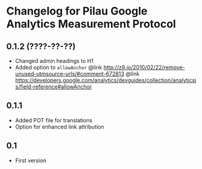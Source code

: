 # Changelog for Pilau Google Analytics Measurement Protocol

## 0.1.2 (????-??-??)
* Changed admin headings to H1
* Added option to `allowAnchor` @link http://z9.io/2010/02/22/remove-unused-utmsource-urls/#comment-672813 @link https://developers.google.com/analytics/devguides/collection/analyticsjs/field-reference#allowAnchor

## 0.1.1
* Added POT file for translations
* Option for enhanced link attribution

## 0.1
* First version
